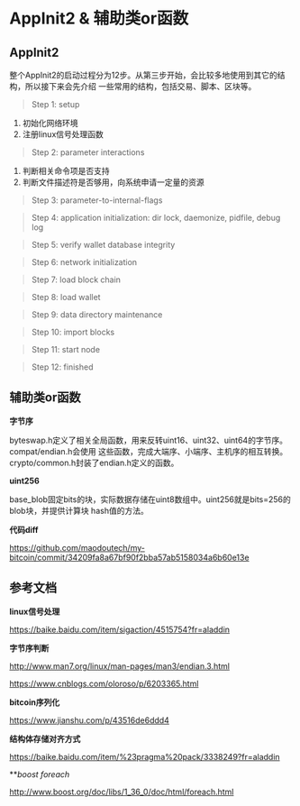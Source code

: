# AppInit2 & 辅助类or函数
## AppInit2 
整个AppInit2的启动过程分为12步。从第三步开始，会比较多地使用到其它的结构，所以接下来会先介绍
一些常用的结构，包括交易、脚本、区块等。

> Step 1: setup

1. 初始化网络环境
2. 注册linux信号处理函数

> Step 2: parameter interactions

1. 判断相关命令项是否支持
2. 判断文件描述符是否够用，向系统申请一定量的资源

> Step 3: parameter-to-internal-flags

> Step 4: application initialization: dir lock, daemonize, pidfile, debug log

> Step 5: verify wallet database integrity

> Step 6: network initialization

> Step 7: load block chain

> Step 8: load wallet

> Step 9: data directory maintenance

> Step 10: import blocks

> Step 11: start node

> Step 12: finished

## 辅助类or函数
**字节序**

byteswap.h定义了相关全局函数，用来反转uint16、uint32、uint64的字节序。compat/endian.h会使用
这些函数，完成大端序、小端序、主机序的相互转换。crypto/common.h封装了endian.h定义的函数。

**uint256**

base_blob固定bits的块，实际数据存储在uint8数组中。uint256就是bits=256的blob块，并提供计算块
hash值的方法。

**代码diff**

https://github.com/maodoutech/my-bitcoin/commit/34209fa8a67bf90f2bba57ab5158034a6b60e13e

## 参考文档

**linux信号处理**

https://baike.baidu.com/item/sigaction/4515754?fr=aladdin

**字节序判断**

http://www.man7.org/linux/man-pages/man3/endian.3.html

https://www.cnblogs.com/oloroso/p/6203365.html

**bitcoin序列化**

https://www.jianshu.com/p/43516de6ddd4

**结构体存储对齐方式**

https://baike.baidu.com/item/%23pragma%20pack/3338249?fr=aladdin

***boost foreach*

http://www.boost.org/doc/libs/1_36_0/doc/html/foreach.html
